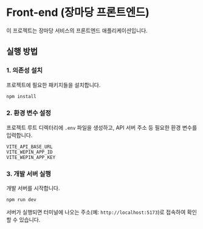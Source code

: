 # Front-end (장마당 프론트엔드)

이 프로젝트는 장마당 서비스의 프론트엔드 애플리케이션입니다.

## 실행 방법

### 1. 의존성 설치

프로젝트에 필요한 패키지들을 설치합니다.

```bash
npm install
```

### 2. 환경 변수 설정

프로젝트 루트 디렉터리에 `.env` 파일을 생성하고, API 서버 주소 등 필요한 환경 변수를 입력합니다.

```properties
VITE_API_BASE_URL
VITE_WEPIN_APP_ID
VITE_WEPIN_APP_KEY
```

### 3. 개발 서버 실행

개발 서버를 시작합니다.

```bash
npm run dev
```

서버가 실행되면 터미널에 나오는 주소(예: `http://localhost:5173`)로 접속하여 확인할 수 있습니다.

